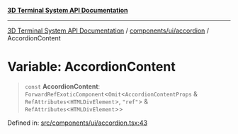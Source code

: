 [**3D Terminal System API Documentation**](../../../../README.md)

***

[3D Terminal System API Documentation](../../../../README.md) / [components/ui/accordion](../README.md) / AccordionContent

# Variable: AccordionContent

> `const` **AccordionContent**: `ForwardRefExoticComponent`\<`Omit`\<`AccordionContentProps` & `RefAttributes`\<`HTMLDivElement`\>, `"ref"`\> & `RefAttributes`\<`HTMLDivElement`\>\>

Defined in: [src/components/ui/accordion.tsx:43](https://github.com/Dicommunitas/ThreeJS_Terminal_3D/blob/20cf40967bd739fbee6d804c3e821483cc482c65/src/components/ui/accordion.tsx#L43)
